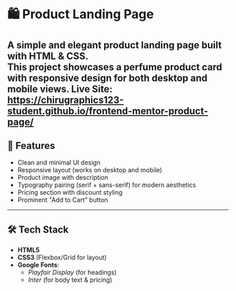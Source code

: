 # 🛍️ Product Landing Page

A simple and elegant **product landing page** built with HTML & CSS.  
This project showcases a perfume product card with responsive design for both desktop and mobile views.
Live Site: https://chirugraphics123-student.github.io/frontend-mentor-product-page/
---

## 🎯 Features
- Clean and minimal UI design  
- Responsive layout (works on desktop and mobile)  
- Product image with description  
- Typography pairing (serif + sans-serif) for modern aesthetics  
- Pricing section with discount styling  
- Prominent "Add to Cart" button  

---

## 🛠️ Tech Stack
- **HTML5**  
- **CSS3** (Flexbox/Grid for layout)  
- **Google Fonts**:  
  - *Playfair Display* (for headings)  
  - *Inter* (for body text & pricing)  


